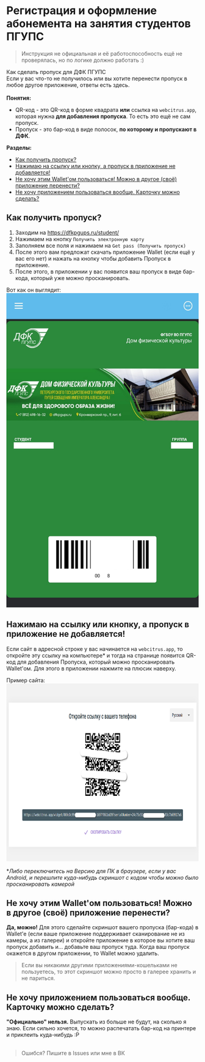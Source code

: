 # Регистрация и оформление абонемента на занятия студентов ПГУПС
> Инструкция не официальная и её работоспособность ещё не проверялась, но по логике должно работать :)

Как сделать пропуск для ДФК ПГУПС<br/>
Если у вас что-то не получилось или вы хотите перенести пропуск в любое другое приложение, ответы есть здесь.<br/>
<br/>
**Понятия:**<br/>
* QR-код - это QR-код в форме квадрата **или** ссылка на `webcitrus.app`, которая нужна **для добавления пропуска**. То есть это ещё не сам пропуск.<br/>
* Пропуск - это бар-код в виде полосок, **по которому и пропускают в ДФК**.

**Разделы:**
- [Как получить пропуск?](https://github.com/grigorynazarov/dfkpgups-qr-code#%D0%BA%D0%B0%D0%BA-%D0%BF%D0%BE%D0%BB%D1%83%D1%87%D0%B8%D1%82%D1%8C-%D0%BF%D1%80%D0%BE%D0%BF%D1%83%D1%81%D0%BA)
- [Нажимаю на ссылку или кнопку, а пропуск в приложение не добавляется!](https://github.com/grigorynazarov/dfkpgups-qr-code#%D0%BD%D0%B0%D0%B6%D0%B8%D0%BC%D0%B0%D1%8E-%D0%BD%D0%B0-%D1%81%D1%81%D1%8B%D0%BB%D0%BA%D1%83-%D0%B8%D0%BB%D0%B8-%D0%BA%D0%BD%D0%BE%D0%BF%D0%BA%D1%83-%D0%B0-%D0%BF%D1%80%D0%BE%D0%BF%D1%83%D1%81%D0%BA-%D0%B2-%D0%BF%D1%80%D0%B8%D0%BB%D0%BE%D0%B6%D0%B5%D0%BD%D0%B8%D0%B5-%D0%BD%D0%B5-%D0%B4%D0%BE%D0%B1%D0%B0%D0%B2%D0%BB%D1%8F%D0%B5%D1%82%D1%81%D1%8F)
- [Не хочу этим Wallet'ом пользоваться! Можно в другое (своё) приложение перенести?](https://github.com/grigorynazarov/dfkpgups-qr-code#%D0%BD%D0%B5-%D1%85%D0%BE%D1%87%D1%83-%D1%8D%D1%82%D0%B8%D0%BC-wallet%D0%BE%D0%BC-%D0%BF%D0%BE%D0%BB%D1%8C%D0%B7%D0%BE%D0%B2%D0%B0%D1%82%D1%8C%D1%81%D1%8F-%D0%BC%D0%BE%D0%B6%D0%BD%D0%BE-%D0%B2-%D0%B4%D1%80%D1%83%D0%B3%D0%BE%D0%B5-%D1%81%D0%B2%D0%BE%D1%91-%D0%BF%D1%80%D0%B8%D0%BB%D0%BE%D0%B6%D0%B5%D0%BD%D0%B8%D0%B5-%D0%BF%D0%B5%D1%80%D0%B5%D0%BD%D0%B5%D1%81%D1%82%D0%B8)
- [Не хочу приложением пользоваться вообще. Карточку можно сделать?](https://github.com/grigorynazarov/dfkpgups-qr-code#%D0%BD%D0%B5-%D1%85%D0%BE%D1%87%D1%83-%D0%BF%D1%80%D0%B8%D0%BB%D0%BE%D0%B6%D0%B5%D0%BD%D0%B8%D0%B5%D0%BC-%D0%BF%D0%BE%D0%BB%D1%8C%D0%B7%D0%BE%D0%B2%D0%B0%D1%82%D1%8C%D1%81%D1%8F-%D0%B2%D0%BE%D0%BE%D0%B1%D1%89%D0%B5-%D0%BA%D0%B0%D1%80%D1%82%D0%BE%D1%87%D0%BA%D1%83-%D0%BC%D0%BE%D0%B6%D0%BD%D0%BE-%D1%81%D0%B4%D0%B5%D0%BB%D0%B0%D1%82%D1%8C)

## Как получить пропуск?
1. Заходим на https://dfkpgups.ru/student/
2. Нажимаем на кнопку `Получить электронную карту`
3. Заполняем все поля и нажимаем на `Get pass (Получить пропуск)`
4. После этого вам предложат скачать приложение Wallet (если ещё у вас его нет) и нажать на кнопку чтобы добавить Пропуск в приложение.
5. После этого, в приложении у вас появится ваш пропуск в виде бар-кода, который уже можно просканировать.<br/>

Вот как он выглядит:<br/>
<img src="https://raw.githubusercontent.com/grigorynazarov/dfkpgups-qr-code/main/2.jpg" width="540" height="822">


## Нажимаю на ссылку или кнопку, а пропуск в приложение не добавляется!
Если сайт в адресной строке у вас начинается на `webcitrus.app`, то откройте эту ссылку на компьютере\* и тогда на странице появится QR-код для добавления Пропуска, который можно просканировать Wallet'ом. Для этого в приложении нажмите на плюсик наверху.<br/>

Пример сайта:<br/>
<img src="https://raw.githubusercontent.com/grigorynazarov/dfkpgups-qr-code/main/1.png" width="909" height="465">

\**Либо переключитесь на Версию для ПК в браузере, если у вас Android, и перешлите куда-нибудь скриншот с кодом чтобы можно было просканировать камерой*



## Не хочу этим Wallet'ом пользоваться! Можно в другое (своё) приложение перенести?
**Да, можно!** Для этого сделайте скриншот вашего пропуска (бар-кода) в Wallet'e (если ваше приложение поддерживает сканирование не из камеры, а из галереи) и откройте приложение в которое вы хотите ваш пропуск добавить и... добавьте ваш пропуск туда. Когда ваш пропуск окажется в другом приложении, то Wallet можно удалить.
> Если вы никакими другими приложениями-кошельками не пользуетесь, то этот скриншот можно просто в галерее хранить и не париться.



## Не хочу приложением пользоваться вообще. Карточку можно сделать?
**"Официально" нельзя.** Выпускать из больше не будут, на сколько я знаю. Если сильно хочется, то можно распечатать бар-код на принтере и приклеить куда-нибудь :Р<br/><br/>



> Ошибся? Пишите в Issues или мне в ВК

